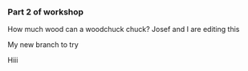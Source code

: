 ### Part 2 of workshop

How much wood can a woodchuck chuck?
Josef and I are editing this


My new branch to try

Hiii 


